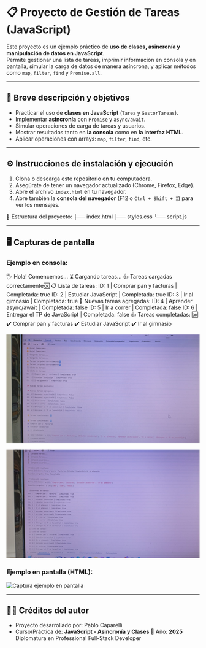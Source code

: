 # 📋 Proyecto de Gestión de Tareas (JavaScript)

Este proyecto es un ejemplo práctico de **uso de clases, asincronía y manipulación de datos en JavaScript**.  
Permite gestionar una lista de tareas, imprimir información en consola y en pantalla, simular la carga de datos de manera asíncrona, y aplicar métodos como `map`, `filter`, `find` y `Promise.all`.

---

## 🎯 Breve descripción y objetivos

- Practicar el uso de **clases en JavaScript** (`Tarea` y `GestorTareas`).
- Implementar **asincronía** con `Promise` y `async/await`.
- Simular operaciones de carga de tareas y usuarios.
- Mostrar resultados tanto en **la consola** como en **la interfaz HTML**.
- Aplicar operaciones con arrays: `map`, `filter`, `find`, etc.

---

## ⚙️ Instrucciones de instalación y ejecución

1. Clona o descarga este repositorio en tu computadora.
2. Asegúrate de tener un navegador actualizado (Chrome, Firefox, Edge).
3. Abre el archivo `index.html` en tu navegador.
4. Abre también la **consola del navegador** (F12 o `Ctrl + Shift + I`) para ver los mensajes.

📂 Estructura del proyecto:
├── index.html
├── styles.css
└── script.js

---

## 🖥️ Capturas de pantalla

### Ejemplo en consola:

🖐️ Hola! Comencemos...
⏳ Cargando tareas...
👍 Tareas cargadas correctamente🆗
📋 Lista de tareas:
ID: 1 | Comprar pan y facturas | Completada: true
ID: 2 | Estudiar JavaScript | Completada: true
ID: 3 | Ir al gimnasio | Completada: true
📌 Nuevas tareas agregadas:
ID: 4 | Aprender async/await | Completada: false
ID: 5 | Ir a correr | Completada: false
ID: 6 | Entregar el TP de JavaScript | Completada: false
👍 Tareas completadas: 🆗
✔️ Comprar pan y facturas
✔️ Estudiar JavaScript
✔️ Ir al gimnasio

![Captura ejemplo en consola 1](./public/ImpresionEnConsola1.jpeg)

![Captura ejemplo en consola 2](./public/ImpresionEnConsola2.jpeg)

### Ejemplo en pantalla (HTML):

![Captura ejemplo en pantalla](./public/ImpresiónEnPantalla.jpeg)

---

## 👨‍💻 Créditos del autor

- Proyecto desarrollado por: Pablo Caparelli
- Curso/Práctica de: **JavaScript - Asincronía y Clases**
  📅 Año: **2025**
  Diplomatura en Professional Full-Stack Developer
